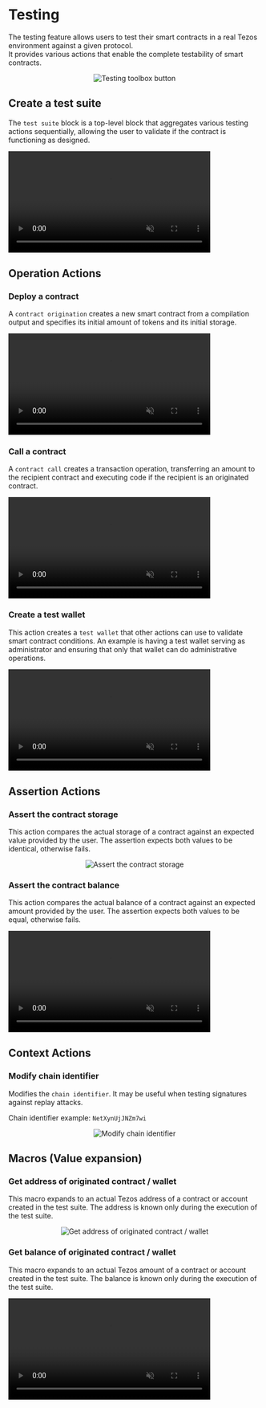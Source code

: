 # Testing

The testing feature allows users to test their smart contracts in a real Tezos environment against a given protocol.<br/>
It provides various actions that enable the complete testability of smart contracts.

<center>
    <img
        src={require('@site/static/media/img/testing_toolbar_button.png').default}
        alt="Testing toolbox button"
    />
</center>

## Create a test suite

The `test suite` block is a top-level block that aggregates various testing actions sequentially, allowing the user to validate if the contract is functioning as designed.

<div style={{ display: "flex", justifyContent: "center" }}>
    <video width="80%" loop controls autoPlay muted>
        <source src={require('@site/static/media/guides/create_test_suite.webm').default} type='video/webm' />
    </video>
</div>

## Operation Actions
### Deploy a contract

A `contract origination` creates a new smart contract from a compilation output and specifies its initial amount of tokens and its initial storage.

<div style={{ display: "flex", justifyContent: "center" }}>
    <video width="80%" loop controls autoPlay muted>
        <source src={require('@site/static/media/guides/originate_action.webm').default} type='video/webm' />
    </video>
</div>

### Call a contract

A `contract call` creates a transaction operation, transferring an amount to the recipient contract and executing code if the recipient is an originated contract.

<div style={{ display: "flex", justifyContent: "center" }}>
    <video width="80%" loop controls autoPlay muted>
        <source src={require('@site/static/media/guides/call_contract_action.webm').default} type='video/webm' />
    </video>
</div>

### Create a test wallet

This action creates a `test wallet` that other actions can use
to validate smart contract conditions. An example is having a test wallet serving as administrator and ensuring that only that wallet can do administrative operations.

<div style={{ display: "flex", justifyContent: "center" }}>
    <video width="80%" loop controls autoPlay muted>
        <source src={require('@site/static/media/guides/create_wallet_action.webm').default} type='video/webm' />
    </video>
</div>

## Assertion Actions


### Assert the contract storage

This action compares the actual storage of a contract against an expected value provided by the user. The assertion expects both values to be identical, otherwise fails.

<center>
    <img
        src={require('@site/static/media/img/testing_assert_storage_block.png').default}
        alt="Assert the contract storage"
    />
</center>

### Assert the contract balance

This action compares the actual balance of a contract against an expected amount provided by the user. The assertion expects both values to be equal, otherwise fails.

<div style={{ display: "flex", justifyContent: "center" }}>
    <video width="80%" loop controls autoPlay muted>
        <source src={require('@site/static/media/guides/assert_balance.webm').default} type='video/webm' />
    </video>
</div>


## Context Actions

### Modify chain identifier

Modifies the `chain identifier`. It may be useful when testing signatures against replay attacks.

Chain identifier example: `NetXynUjJNZm7wi`

<center>
    <img
        src={require('@site/static/media/img/testing_chain_id_modifier_block.png').default}
        alt="Modify chain identifier"
    />
</center>

## Macros (Value expansion)

### Get address of originated contract / wallet

This macro expands to an actual Tezos address of a contract or account created in the test suite. The address is known only during the execution of the test suite.

<center>
    <img
        src={require('@site/static/media/img/testing_address_of_block.png').default}
        alt="Get address of originated contract / wallet"
    />
</center>

### Get balance of originated contract / wallet

This macro expands to an actual Tezos amount of a contract or account created in the test suite. The balance is known only during the execution of the test suite.

<div style={{ display: "flex", justifyContent: "center" }}>
    <video width="80%" loop controls autoPlay muted>
        <source src={require('@site/static/media/guides/balance_of.webm').default} type='video/webm' />
    </video>
</div>
